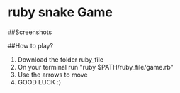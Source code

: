 # ruby snake Game

##Screenshots

##How to play?

1. Download the folder ruby_file
2. On your terminal run "ruby $PATH/ruby_file/game.rb"
3. Use the arrows to move
4. GOOD LUCK :)
